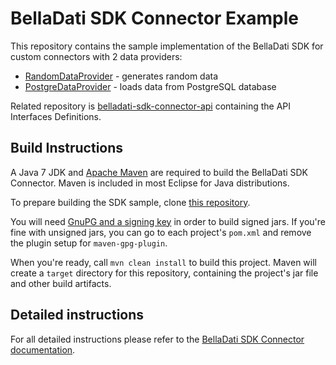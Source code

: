 # BellaDati SDK Connector Example

This repository contains the sample implementation of the BellaDati SDK for custom connectors with 2 data providers:

* [RandomDataProvider](./src/main/java/com/belladati/sdk/connector/example/generator/RandomDataProvider.java) - generates random data
* [PostgreDataProvider](./src/main/java/com/belladati/sdk/connector/example/sql/PostgreDataProvider.java) - loads data from PostgreSQL database

Related repository is [belladati-sdk-connector-api](https://github.com/BellaDati/belladati-sdk-connector-api/) containing the API Interfaces Definitions.

## Build Instructions

A Java 7 JDK and [Apache Maven](http://maven.apache.org/) are required to build the BellaDati SDK Connector. Maven is included in most Eclipse for Java distributions.

To prepare building the SDK sample, clone [this repository](https://github.com/BellaDati/belladati-sdk-connector-example).

You will need [GnuPG and a signing key](https://docs.sonatype.org/display/Repository/How+To+Generate+PGP+Signatures+With+Maven) in order to build signed jars. If you're fine with unsigned jars, you can go to each project's `pom.xml` and remove the plugin setup for `maven-gpg-plugin`.

When you're ready, call `mvn clean install` to build this project. Maven will create a `target` directory for this repository, containing the project's jar file and other build artifacts.

## Detailed instructions

For all detailed instructions please refer to the [BellaDati SDK Connector documentation](http://support.belladati.com/techdoc/Connector+SDK).
